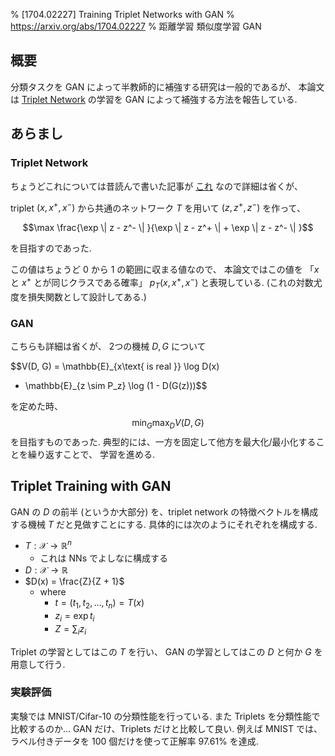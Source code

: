 % [1704.02227] Training Triplet Networks with GAN
% https://arxiv.org/abs/1704.02227
% 距離学習 類似度学習 GAN

## 概要

分類タスクを GAN によって半教師的に補強する研究は一般的であるが、
本論文は [Triplet Network](triplet-network.html) の学習を GAN によって補強する方法を報告している.

## あらまし

### Triplet Network

ちょうどこれについては昔読んで書いた記事が
[これ](triplet-network.html)
なので詳細は省くが、

triplet $(x, x^+, x^-)$ から共通のネットワーク $T$ を用いて
$(z, z^+, z^-)$ を作って、

$$\max \frac{\exp \| z - z^- \| }{\exp \| z - z^+ \| + \exp \| z - z^- \| }$$

を目指すのであった.

この値はちょうど $0$ から $1$ の範囲に収まる値なので、
本論文ではこの値を
「$x$ と $x^+$ とが同じクラスである確率」
$p_T(x, x^+, x^-)$
と表現している.
(これの対数尤度を損失関数として設計してある.)

### GAN

こちらも詳細は省くが、
2つの機械 $D, G$ について

$$V(D, G) = \mathbb{E}_{x\text{ is real }} \log D(x)
+ \mathbb{E}_{z \sim P_z} \log (1 - D(G(z)))$$

を定めた時、
$$\min_G \max_D V(D, G)$$
を目指すものであった.
典型的には、一方を固定して他方を最大化/最小化することを繰り返すことで、
学習を進める.

## Triplet Training with GAN

GAN の $D$ の前半 (というか大部分) を、triplet network の特徴ベクトルを構成する機械 $T$ だと見做すことにする.
具体的には次のようにそれぞれを構成する.

- $T: \mathcal{X} \to \mathbb{R}^n$
    - これは NNs でよしなに構成する
- $D: \mathcal{X} \to \mathbb{R}$
- $D(x) = \frac{Z}{Z + 1}$
    - where
        - $t = (t_1, t_2, \ldots, t_n) = T(x)$
        - $z_i = \exp t_i$
        - $Z = \sum_i z_i$

Triplet の学習としてはこの $T$ を行い、
GAN の学習としてはこの $D$ と何か $G$ を用意して行う.

### 実験評価

実験では MNIST/Cifar-10 の分類性能を行っている.
また Triplets を分類性能で比較するのか...
GAN だけ、Triplets だけと比較して良い.
例えば MNIST では、ラベル付きデータを 100 個だけを使って正解率 97.61% を達成.
